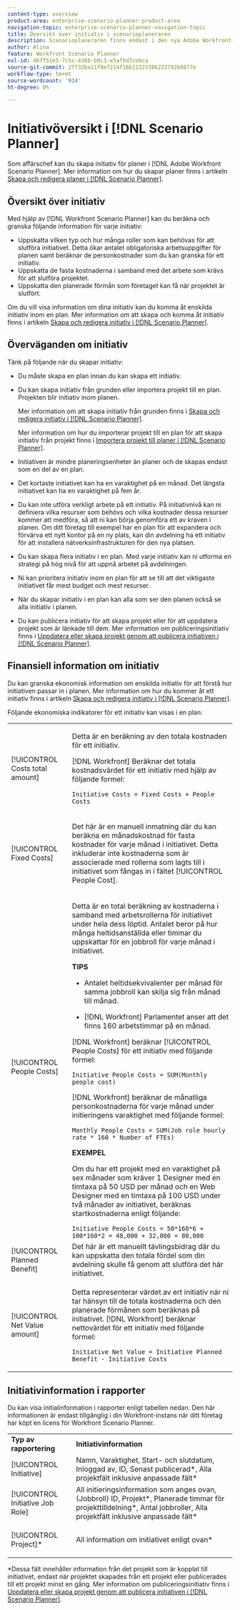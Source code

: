 ```yaml
---
content-type: overview
product-area: enterprise-scenario-planner-product-area
navigation-topic: enterprise-scenario-planner-navigation-topic
title: Översikt över initiativ i scenarioplaneraren
description: Scenarioplaneraren finns endast i den nya Adobe Workfront-upplevelsen och kräver ytterligare en licens. Mer information om Workfront Scenarioplan finns i Översikt över scenarioplanen.
author: Alina
feature: Workfront Scenario Planner
exl-id: d67f51e5-7c5c-436b-b0c3-e5afbd7cebca
source-git-commit: 2ff32ba11f9ef214f16b11323386223792b0877e
workflow-type: tm+mt
source-wordcount: '914'
ht-degree: 0%

---
```


# Initiativöversikt i [!DNL Scenario Planner]

Som affärschef kan du skapa initiativ för planer i [!DNL Adobe Workfront Scenario Planner]. Mer information om hur du skapar planer finns i artikeln [Skapa och redigera planer i  [!DNL Scenario Planner]](../scenario-planner/create-and-edit-plans.md).

## Översikt över initiativ

Med hjälp av [!DNL Workfront Scenario Planner] kan du beräkna och granska följande information för varje initiativ:

* Uppskatta vilken typ och hur många roller som kan behövas för att slutföra initiativet. Detta ökar antalet obligatoriska arbetsuppgifter för planen samt beräknar de personkostnader som du kan granska för ett initiativ.
* Uppskatta de fasta kostnaderna i samband med det arbete som krävs för att slutföra projektet.
* Uppskatta den planerade förmån som företaget kan få när projektet är slutfört.

Om du vill visa information om dina initiativ kan du komma åt enskilda initiativ inom en plan. Mer information om att skapa och komma åt initiativ finns i artikeln [Skapa och redigera initiativ i  [!DNL Scenario Planner]](../scenario-planner/create-and-edit-initiatives.md).

## Överväganden om initiativ

Tänk på följande när du skapar initiativ:

* Du måste skapa en plan innan du kan skapa ett initiativ.
* Du kan skapa initiativ från grunden eller importera projekt till en plan. Projekten blir initiativ inom planen.

  Mer information om att skapa initiativ från grunden finns i [Skapa och redigera initiativ i  [!DNL Scenario Planner]](../scenario-planner/create-and-edit-initiatives.md).

  Mer information om hur du importerar projekt till en plan för att skapa initiativ från projekt finns i [Importera projekt till planer i  [!DNL Scenario Planner]](../scenario-planner/import-projects-to-plans.md).

* Initiativen är mindre planeringsenheter än planer och de skapas endast som en del av en plan.
* Det kortaste initiativet kan ha en varaktighet på en månad. Det längsta initiativet kan ha en varaktighet på fem år.
* Du kan inte utföra verkligt arbete på ett initiativ. På initiativnivå kan ni definiera vilka resurser som behövs och vilka kostnader dessa resurser kommer att medföra, så att ni kan börja genomföra ett av kraven i planen. Om ditt företag till exempel har en plan för att expandera och förvärva ett nytt kontor på en ny plats, kan din avdelning ha ett initiativ för att installera nätverksinfrastrukturen för den nya platsen.
* Du kan skapa flera initiativ i en plan. Med varje initiativ kan ni utforma en strategi på hög nivå för att uppnå arbetet på avdelningen.
* Ni kan prioritera initiativ inom en plan för att se till att det viktigaste initiativet får mest budget och mest resurser.
* När du skapar initiativ i en plan kan alla som ser den planen också se alla initiativ i planen.

  <!--
  <p data-mc-conditions="QuicksilverOrClassic.Draft mode">(NOTE: this might change when we add to the access levels granularity)</p>
  -->

* Du kan publicera initiativ för att skapa projekt eller för att uppdatera projekt som är länkade till dem. Mer information om publiceringsinitiativ finns i [Uppdatera eller skapa projekt genom att publicera initiativen i  [!DNL Scenario Planner]](../scenario-planner/publish-scenarios-update-projects.md).

## Finansiell information om initiativ

Du kan granska ekonomisk information om enskilda initiativ för att förstå hur initiativen passar in i planen. Mer information om hur du kommer åt ett initiativ finns i artikeln [Skapa och redigera initiativ i  [!DNL Scenario Planner]](../scenario-planner/create-and-edit-initiatives.md).

Följande ekonomiska indikatorer för ett initiativ kan visas i en plan:

<!--
<p>(NOTE: several instances drafted in the table below!) </p>
-->

<table style="table-layout:auto"> 
 <col> 
 <col> 
 <tbody> 
  <tr> 
   <td role="rowheader">[!UICONTROL Costs total amount]</td> 
   <td> <p style="font-weight: normal;">Detta är en beräkning av den totala kostnaden för ett initiativ. </p> <p style="font-weight: normal;">[!DNL Workfront] Beräknar det totala kostnadsvärdet för ett initiativ med hjälp av följande formel:</p> <p style="font-weight: normal;"><code>Initiative Costs = Fixed Costs + People Costs</code> </p> </td> 
  </tr> 
  <tr> 
   <td role="rowheader">[!UICONTROL Fixed Costs]</td> 
   <td> <p><span style="font-weight: normal;">Det här är en manuell inmatning där du kan beräkna <span>en månadskostnad för fasta kostnader för varje månad i initiativet.</span> Detta inkluderar inte kostnaderna som är associerade med rollerna som lagts till i initiativet som fångas in i fältet [!UICONTROL People Cost].</span> </p> </td> 
  </tr> 
  <tr> 
   <td role="rowheader">[!UICONTROL People Costs]</td> 
   <td> <p style="font-weight: normal;">Detta är en total beräkning av kostnaderna i samband med arbetsrollerna för initiativet under hela dess löptid. Antalet beror på hur många heltidsanställda eller timmar du uppskattar för en jobbroll för varje månad i initiativet. </p> 
     <p><b>TIPS</b>  
     <ul> 
      <li> <p>Antalet heltidsekvivalenter per månad för samma jobbroll kan skilja sig från månad till månad.</p> </li> 
      <li> <p>[!DNL Workfront] Parlamentet anser att det finns 160 arbetstimmar på en månad. </p> </li> 
     </ul> 
     <p>[!DNL Workfront] beräknar [!UICONTROL People Costs] för ett initiativ med följande formel:</p> <p><code>Initiative People Costs = SUM(Monthly people cost)</code> </p> 
    <p> [!DNL Workfront] beräknar de månatliga personkostnaderna för varje månad under initieringens varaktighet med följande formel:</p> 
     <p><code>Monthly People Costs = SUM(Job role hourly rate * 160 * Number of FTEs)</code> </p> 
      <p><b>EXEMPEL</b></p>
      <p>Om du har ett projekt med en varaktighet på sex månader som kräver 1 Designer med en timtaxa på 50 USD per månad och en Web Designer med en timtaxa på 100 USD under två månader av initiativet, beräknas startkostnaderna enligt följande:</p>
      <code>Initiative People Costs = 50*160*6 + 100*160*2 = 48,000 + 32,000 = 80,000</code>        
  </td> 
  </tr> 
  <tr> 
   <td role="rowheader">[!UICONTROL Planned Benefit]</td> 
   <td>Det här är ett manuellt tävlingsbidrag där du kan uppskatta den totala fördel som din avdelning skulle få genom att slutföra det här initiativet. </td> 
  </tr> 
  <tr> 
   <td role="rowheader">[!UICONTROL Net Value amount]</td> 
   <td> <p style="font-weight: normal;">Detta representerar värdet av ert initiativ när ni tar hänsyn till de totala kostnaderna och den planerade förmånen som beräknas på initiativet. [!DNL Workfront] beräknar nettovärdet för ett initiativ med följande formel:</p> <p style="font-weight: normal;"><code>Initiative Net Value = Initiative Planned Benefit - Initiative Costs</code> </p> </td> 
  </tr> 
 </tbody> 
</table>

<!--drafted content from People Costs:
(NOTE: drafted below)</p> 
       <p>Depending on whether the plan is set up to use FTEs or hours, Workfront uses the following formulas to calculate People Cost:</p> 
       <ul> 
        <li> <p>When using FTEs: </p> <p><code>People Costs = SUM(Job role hourly rate * Number of months in the Duration * 160 * Number of FTEs)</code>, where 160 is the total number of working hours in a month. </p> <p class="example" data-mc-autonum="<b>Example: </b>"><span class="autonumber"><span><b>Example: </b></span></span><span style="font-weight: normal;"> When estimating resources using FTEs,(NOTE: drafted and yellow and fix the rest of the sentence)
      <p>When using hours:</p> 
      <p><code>Monthly People Costs = SUM(Job role hourly rate * Number of hours estimated for an initiative)</code> </p> 
      <p>For information about setting up the plan to use hours or FTE, see <a href="../scenario-planner/create-and-edit-plans.md" class="MCXref xref">Create and edit plans in the Scenario Planner</a>.</p>-->

## Initiativinformation i rapporter

Du kan visa initialinformation i rapporter enligt tabellen nedan. Den här informationen är endast tillgänglig i din Workfront-instans när ditt företag har köpt en licens för Workfront Scenario Planner.

<table style="table-layout:auto"> 
 <col> 
 <col> 
 <tbody> 
  <tr> 
   <td><b>Typ av rapportering</b></td> 
   <td><b>Initiativinformation</b></td> 
  </tr> 
  <tr> 
   <td>[!UICONTROL Initiative] </td> 
   <td>Namn, Varaktighet, Start- och slutdatum, Inloggad av, ID, Senast publicerad*, Alla projektfält inklusive anpassade fält*</td> 
  </tr> 
  <tr> 
   <td>[!UICONTROL Initiative Job Role]</td> 
   <td>All initieringsinformation som anges ovan, (Jobbroll) ID, Projekt*, Planerade timmar för projekttilldelning*, Antal jobbroller, Alla projektfält inklusive anpassade fält*</td> 
  </tr> 
  <tr> 
   <td><p>[!UICONTROL Project]*</p></td> 
   <td> <p>All information om initiativet enligt ovan*</p> </td> 
  </tr> 
 </tbody> 
</table>

*Dessa fält innehåller information från det projekt som är kopplat till initiativet, endast när projektet skapades från ett projekt eller publicerades till ett projekt minst en gång. Mer information om publiceringsinitiativ finns i [Uppdatera eller skapa projekt genom att publicera initiativen i  [!DNL Scenario Planner]](../scenario-planner/publish-scenarios-update-projects.md).
